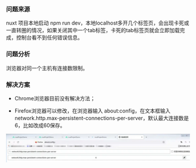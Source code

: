 ### 问题来源

nuxt 项目本地启动 npm run dev，本地localhost多开几个标签页，会出现卡死或一直转圈的情况，如果关闭其中一个tab标签，卡死的tab标签页就会立即加载完成，控制台看不到任何错误信息。

### 问题分析

浏览器对同一个主机有连接数限制。

### 解决方案

- Chrome浏览器目前没有解决方法；

- Firefox浏览器可以修改，在浏览器输入 about:config，在文本框输入 network.http.max-persistent-connections-per-server，默认最大连接数是6，比如改成60保存。

![alt text](image.png)
